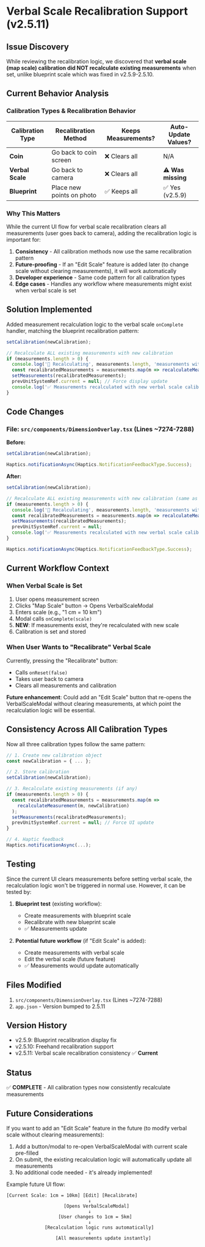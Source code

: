 # Verbal Scale Recalibration Support (v2.5.11)

## Issue Discovery
While reviewing the recalibration logic, we discovered that **verbal scale (map scale) calibration did NOT recalculate existing measurements** when set, unlike blueprint scale which was fixed in v2.5.9-2.5.10.

## Current Behavior Analysis

### Calibration Types & Recalibration Behavior

| Calibration Type | Recalibration Method | Keeps Measurements? | Auto-Update Values? |
|------------------|---------------------|---------------------|---------------------|
| **Coin** | Go back to coin screen | ❌ Clears all | N/A |
| **Verbal Scale** | Go back to camera | ❌ Clears all | ⚠️ **Was missing** |
| **Blueprint** | Place new points on photo | ✅ Keeps all | ✅ Yes (v2.5.9) |

### Why This Matters

While the current UI flow for verbal scale recalibration clears all measurements (user goes back to camera), adding the recalibration logic is important for:

1. **Consistency** - All calibration methods now use the same recalibration pattern
2. **Future-proofing** - If an "Edit Scale" feature is added later (to change scale without clearing measurements), it will work automatically
3. **Developer experience** - Same code pattern for all calibration types
4. **Edge cases** - Handles any workflow where measurements might exist when verbal scale is set

## Solution Implemented

Added measurement recalculation logic to the verbal scale `onComplete` handler, matching the blueprint recalibration pattern:

```typescript
setCalibration(newCalibration);

// Recalculate ALL existing measurements with new calibration
if (measurements.length > 0) {
  console.log('🔄 Recalculating', measurements.length, 'measurements with new verbal scale calibration');
  const recalibratedMeasurements = measurements.map(m => recalculateMeasurement(m, newCalibration));
  setMeasurements(recalibratedMeasurements);
  prevUnitSystemRef.current = null; // Force display update
  console.log('✅ Measurements recalculated with new verbal scale calibration');
}
```

## Code Changes

### File: `src/components/DimensionOverlay.tsx` (Lines ~7274-7288)

**Before:**
```typescript
setCalibration(newCalibration);

Haptics.notificationAsync(Haptics.NotificationFeedbackType.Success);
```

**After:**
```typescript
setCalibration(newCalibration);

// Recalculate ALL existing measurements with new calibration (same as blueprint recalibration)
if (measurements.length > 0) {
  console.log('🔄 Recalculating', measurements.length, 'measurements with new verbal scale calibration');
  const recalibratedMeasurements = measurements.map(m => recalculateMeasurement(m, newCalibration));
  setMeasurements(recalibratedMeasurements);
  prevUnitSystemRef.current = null;
  console.log('✅ Measurements recalculated with new verbal scale calibration');
}

Haptics.notificationAsync(Haptics.NotificationFeedbackType.Success);
```

## Current Workflow Context

### When Verbal Scale is Set
1. User opens measurement screen
2. Clicks "Map Scale" button → Opens VerbalScaleModal
3. Enters scale (e.g., "1 cm = 10 km")
4. Modal calls `onComplete(scale)`
5. **NEW**: If measurements exist, they're recalculated with new scale
6. Calibration is set and stored

### When User Wants to "Recalibrate" Verbal Scale
Currently, pressing the "Recalibrate" button:
- Calls `onReset(false)` 
- Takes user back to camera
- Clears all measurements and calibration

**Future enhancement**: Could add an "Edit Scale" button that re-opens the VerbalScaleModal without clearing measurements, at which point the recalculation logic will be essential.

## Consistency Across All Calibration Types

Now all three calibration types follow the same pattern:

```typescript
// 1. Create new calibration object
const newCalibration = { ... };

// 2. Store calibration
setCalibration(newCalibration);

// 3. Recalculate existing measurements (if any)
if (measurements.length > 0) {
  const recalibratedMeasurements = measurements.map(m => 
    recalculateMeasurement(m, newCalibration)
  );
  setMeasurements(recalibratedMeasurements);
  prevUnitSystemRef.current = null; // Force UI update
}

// 4. Haptic feedback
Haptics.notificationAsync(...);
```

## Testing

Since the current UI clears measurements before setting verbal scale, the recalculation logic won't be triggered in normal use. However, it can be tested by:

1. **Blueprint test** (existing workflow):
   - Create measurements with blueprint scale
   - Recalibrate with new blueprint scale
   - ✅ Measurements update

2. **Potential future workflow** (if "Edit Scale" is added):
   - Create measurements with verbal scale
   - Edit the verbal scale (future feature)
   - ✅ Measurements would update automatically

## Files Modified
1. `src/components/DimensionOverlay.tsx` (Lines ~7274-7288)
2. `app.json` - Version bumped to 2.5.11

## Version History
- v2.5.9: Blueprint recalibration display fix
- v2.5.10: Freehand recalibration support
- v2.5.11: Verbal scale recalibration consistency ✅ **Current**

## Status
✅ **COMPLETE** - All calibration types now consistently recalculate measurements

## Future Considerations

If you want to add an "Edit Scale" feature in the future (to modify verbal scale without clearing measurements):

1. Add a button/modal to re-open VerbalScaleModal with current scale pre-filled
2. On submit, the existing recalculation logic will automatically update all measurements
3. No additional code needed - it's already implemented!

Example future UI flow:
```
[Current Scale: 1cm = 10km] [Edit] [Recalibrate]
                              ↓
                     [Opens VerbalScaleModal]
                              ↓
                   [User changes to 1cm = 5km]
                              ↓
              [Recalculation logic runs automatically]
                              ↓
                  [All measurements update instantly]
```
